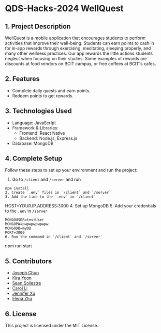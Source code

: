 # QDS-Hacks-2024 WellQuest

## 1. Project Description

WellQuest is a mobile application that encourages students to perform activities that improve their well-being. Students can earn points to cash in for in-app rewards through exercising, meditating, sleeping properly, and many other wellness practices. Our app rewards the little actions students neglect when focusing on their studies. Some examples of rewards are discounts at food vendors on BCIT campus, or free coffees at BCIT's cafes.

## 2. Features

- Complete daily quests and earn points.
- Redeem points to get rewards.

## 3. Technologies Used

- Language: JavaScript
- Framework & Libraries:
  - Frontend: React Native
  - Backend: Node.js, Express.js
- Database: MongoDB

## 4. Complete Setup

Follow these steps to set up your environment and run the project:
1. Go to `/client` and `/server` and run 
```
npm install
2. Create `.env` files in `/client` and `/server`
3. Add the line to the `.env` in `/client`
```
HOST=YOUR.IP.ADDRESS:3000
4. Set up MongoDB
5. Add your credentials to the `.env` in `/server`
```
MONGOUSER=testUser
MONGOPW=pwpwpwpwpwpw
MONGODB=myDB
PORT=3000
6. Run the command in `/client` and `/server` 
```
npm run start

## 5. Contributors

- [Joseph Chun](https://github.com/Mrrm2)
- [Kira Yoon](https://github.com/kirayoon)
- [Sean Sollestre](https://github.com/SSollestre)
- [Carol Li](https://github.com/CarolZhiLi)
- [Jennifer Xu](https://github.com/jhx88)
- [Elena Zhu](https://github.com/ElenaZhu1)

## 6. License

This project is licensed under the MIT License.
